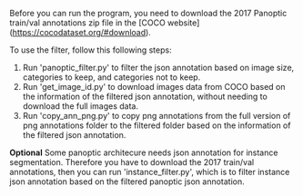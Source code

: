 Before you can run the program, you need to download the 2017 Panoptic train/val annotations zip file in the [COCO website] (https://cocodataset.org/#download).

To use the filter, follow this following steps:
1. Run 'panoptic_filter.py' to filter the json annotation based on image size, categories to keep, and categories not to keep.
2. Run 'get_image_id.py' to download images data from COCO based on the information of the filtered json annotation, without needing to download the full images data.
3. Run 'copy_ann_png.py' to copy png annotations from the full version of png annotations folder to the filtered folder based on the information of the filtered json annotation.

**Optional**
Some panoptic architecure needs json annotation for instance segmentation. Therefore you have to download the 2017 train/val annotations, then you can run 'instance_filter.py', which is to filter instance json annotation based on the filtered panoptic json annotation.
